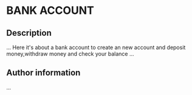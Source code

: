 # BANK ACCOUNT
## Description
...
Here it's about a bank account to create an new account and deposit money,withdraw money and check your balance
...
## Author information
...